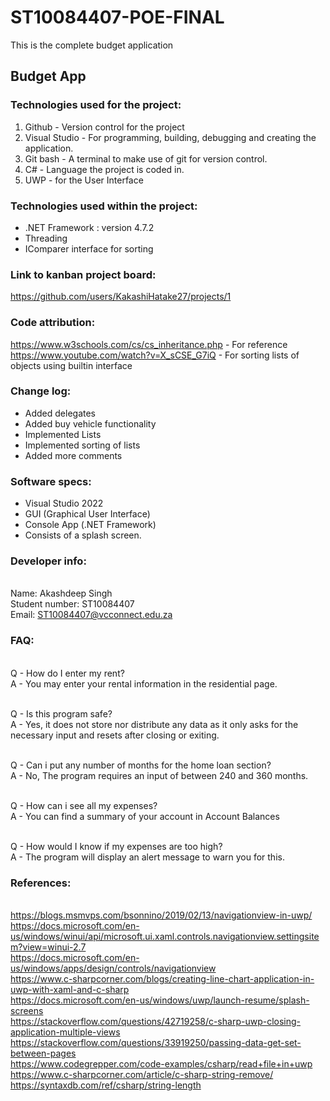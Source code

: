 # ST10084407-POE-FINAL
This is the complete budget application

## Budget App

### Technologies used for the project:
1) Github - Version control for the project
2) Visual Studio - For programming, building, debugging and creating the application.
3) Git bash - A terminal to make use of git for version control.
4) C# - Language the project is coded in.
5) UWP - for the User Interface

### Technologies used within the project:
- .NET Framework : version 4.7.2
- Threading 
- IComparer interface for sorting


### Link to kanban project board:
https://github.com/users/KakashiHatake27/projects/1


### Code attribution:
https://www.w3schools.com/cs/cs_inheritance.php - For reference
https://www.youtube.com/watch?v=X_sCSE_G7iQ - For sorting lists of objects using builtin interface


### Change log:
- Added delegates
- Added buy vehicle functionality
- Implemented Lists 
- Implemented sorting of lists
- Added more comments

### Software specs: 
- Visual Studio 2022
- GUI (Graphical User Interface)
- Console App (.NET Framework)
- Consists of a splash screen.

### Developer info:
<br /> Name: Akashdeep Singh
<br /> Student number: ST10084407
<br /> Email: ST10084407@vcconnect.edu.za

### FAQ: 

<br /> Q - How do I enter my rent?
<br /> A - You may enter your rental information in the residential page.

<br /> Q - Is this program safe?
<br /> A - Yes, it does not store nor distribute any data as it only asks for the
    necessary input and resets after closing or exiting.

<br /> Q - Can i put any number of months for the home loan section?
<br /> A - No, The program requires an input of between 240 and 360 months.

<br /> Q - How can i see all my expenses?
<br /> A - You can find a summary of your account in Account Balances

<br /> Q - How would I know if my expenses are too high?
<br /> A - The program will display an alert message to warn you for this.


### References:
<br /> https://blogs.msmvps.com/bsonnino/2019/02/13/navigationview-in-uwp/
<br />https://docs.microsoft.com/en-us/windows/winui/api/microsoft.ui.xaml.controls.navigationview.settingsitem?view=winui-2.7
<br />https://docs.microsoft.com/en-us/windows/apps/design/controls/navigationview
<br />https://www.c-sharpcorner.com/blogs/creating-line-chart-application-in-uwp-with-xaml-and-c-sharp
<br />https://docs.microsoft.com/en-us/windows/uwp/launch-resume/splash-screens
<br />https://stackoverflow.com/questions/42719258/c-sharp-uwp-closing-application-multiple-views
<br />https://stackoverflow.com/questions/33919250/passing-data-get-set-between-pages
<br />https://www.codegrepper.com/code-examples/csharp/read+file+in+uwp
<br />https://www.c-sharpcorner.com/article/c-sharp-string-remove/
<br />https://syntaxdb.com/ref/csharp/string-length
